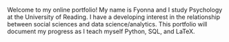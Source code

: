 Welcome to my online portfolio! My name is Fyonna and I study Psychology at the University of Reading. I have a developing interest in the relationship between social sciences and data science/analytics. This portfolio will document my progress as I teach myself Python, SQL, and LaTeX.
